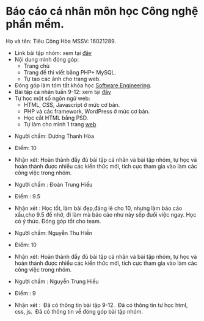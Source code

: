 # Báo cáo cá nhân môn học Công nghệ phần mềm.
Họ và tên: Tiêu Công Hòa
MSSV: 16021289.
* Link bài tập nhóm: xem tại [đây](http://applicasoft.byethost24.com/)
 * Nội dung mình đóng góp:
   * Trang chủ
   * Trang đề thi viết bằng PHP+ MySQL.
   * Tự tạo các ảnh cho trang web.
* Đóng góp làm tóm tắt khóa học [Software Engineering](https://www.edx.org/course/software-engineering-introduction-ubcx-softeng1x).
* Bài tập cá nhân tuần 9-12: xem tại [đây](https://github.com/tieuconghoa/INT2208-2-2018/tree/master/TieuCongHoa/bai%20tap%20tuan%209-12)
* Tự học một số ngôn ngữ web: 
  * HTML, CSS, Javascript ở mức cơ bản.
  * PHP và các framework, WordPress ở mức cơ bản.
  * Học cắt HTML bằng PSD.
  * Tự làm cho mình 1 trang [web](http://www.tieuconghoa.tk/)
  
+ Người chấm: Dương Thanh Hòa
+ Điểm: 10
+ Nhận xét: Hoàn thành đầy đủ bài tập cá nhân và bài tập nhóm, tự học và hoàn thành được nhiều các kiến thức mới, tích cực tham gia vào làm các công việc trong nhóm.
  
+ Người chấm : Đoàn Trung Hiếu
+ Điểm : 9.5
+ Nhận xét : Học tốt, làm bài đẹp,đáng lẽ cho 10, nhưng làm báo cáo xấu,cho 9.5 để nhớ, đi làm mà báo cáo như này sếp đuổi việc ngay. Học có ý thức. Đóng góp tốt cho team.
+ Người chấm: Nguyễn Thu Hiền
+ Điểm: 10
+ Nhận xét: Hoàn thành đầy đủ bài tập cá nhân và bài tập nhóm, tự học và hoàn thành được nhiều các kiến thức mới, tích cực tham gia vào làm các công việc trong nhóm.

+ Người chấm : Nguyễn Trung Hiếu
+ Điểm : 9
+ Nhận xét :
  Đã có thông tin bài tập 9-12.
  Đã có thông tin tư học html, css, js.
  Đã có thông tin về đóng góp bài tập nhóm.
